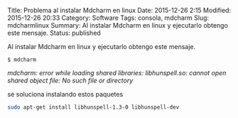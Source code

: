 ﻿---
title: 
description: 
date: 
lastmod: 
slug: 
image: "covers/software.png"
tags:
  - 
categories:
  - Software
---

Title: Problema al instalar Mdcharm en linux
Date: 2015-12-26 2:15
Modified: 2015-12-26 20:33
Category: Software
Tags: consola, mdcharm
Slug: mdcharmlinux
Summary: Al instalar Mdcharm en linux y ejecutarlo obtengo este mensaje.
Status: published

Al instalar Mdcharm en linux y ejecutarlo obtengo este mensaje.

`$ mdcharm`

*mdcharm: error while loading shared libraries: libhunspell.so: cannot open shared object file: No such file or directory*



se soluciona instalando estos paquetes

```bash
sudo apt-get install libhunspell-1.3-0 libhunspell-dev
```

